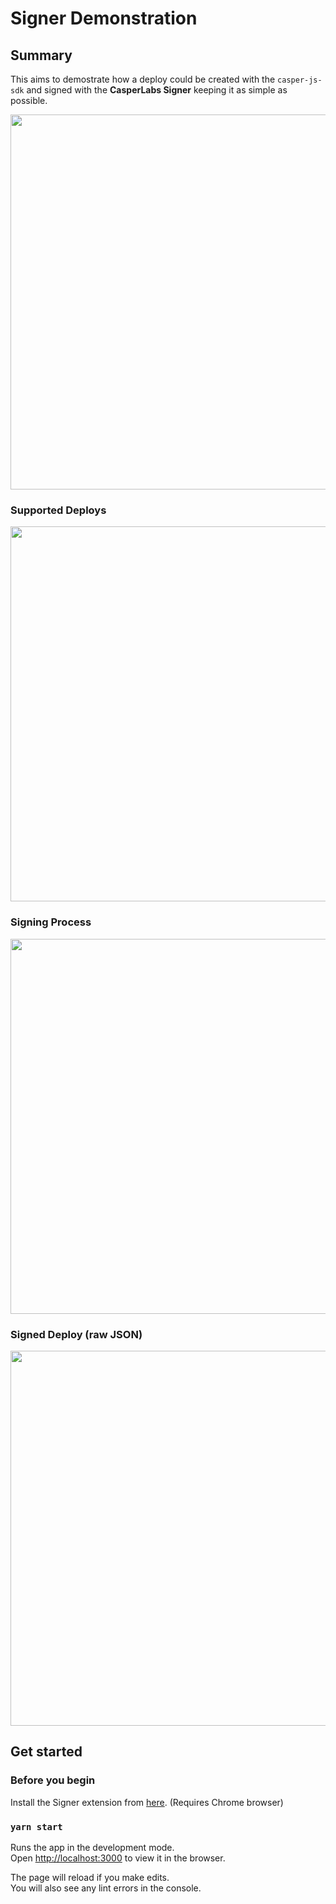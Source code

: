 # Signer Demonstration

## Summary

This aims to demostrate how a deploy could be created with the `casper-js-sdk` and signed with the **CasperLabs Signer** keeping it as simple as possible.

<p align="center">
  <img src="https://user-images.githubusercontent.com/69711689/127140843-6ce6dfed-49b6-42cb-bba1-0f9cdf39feb6.png"  width="600">
</p>

### Supported Deploys
<p align="center">
  <img src="https://user-images.githubusercontent.com/69711689/127140918-3a274c3d-47d3-41a1-9020-35bbaa6a1ef0.png"  width="600">
</p>

### Signing Process
<p align="center">
  <img src="https://user-images.githubusercontent.com/69711689/127140971-e48bb78c-2027-44c5-83c4-0c337a72e371.png"  width="600">
</p>

### Signed Deploy (raw JSON)
<p align="center">
  <img src="https://user-images.githubusercontent.com/69711689/127141059-32638d8e-6539-46c6-bbb3-ffbb9c5729cf.png"  width="600">
</p>

## Get started

### Before you begin
Install the Signer extension from [here](https://chrome.google.com/webstore/detail/casperlabs-signer/djhndpllfiibmcdbnmaaahkhchcoijce). (Requires Chrome browser)
### `yarn start`

Runs the app in the development mode.\
Open [http://localhost:3000](http://localhost:3000) to view it in the browser.

The page will reload if you make edits.\
You will also see any lint errors in the console.

